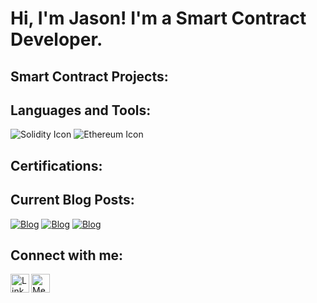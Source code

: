 # Hi, I'm Jason! I'm a Smart Contract Developer.

## Smart Contract Projects:

## Languages and Tools:
![Solidity Icon](https://img.icons8.com/color/48/000000/solidity.png)
![Ethereum Icon](https://img.icons8.com/color/48/000000/ethereum.png)

## Certifications:

## Current Blog Posts:
[![Blog](https://img.shields.io/badge/Read%20Blog-Leveraging%20Smart%20Contracts%20to%20Combat%20Insider%20Cybersecurity%20Threats-darkblue)](https://medium.com/@jasonvictor19/leveraging-smart-contracts-to-combat-insider-cybersecurity-threats-613f6052caec)
[![Blog](https://img.shields.io/badge/Read%20Blog-Lessons%20from%20the%20Biggest%20IT%20Outage%20in%20History%3A%20How%20Blockchain%20Can%20Prevent%20Future%20Disruptions-darkblue)](https://medium.com/@jasonvictor19/lessons-from-the-biggest-it-outage-in-history-how-blockchain-can-prevent-future-disruptions-9683ef678bb1)
[![Blog](https://img.shields.io/badge/Read%20Blog-Why%20Blockchain%20Can’t%20Be%20Hacked%3A%20Breaking%20Down%20Its%20Security%20Features-darkblue)](https://medium.com/@jasonvictor19/why-blockchain-cant-be-hacked-breaking-down-its-security-features-f3a0fda29976)


## Connect with me:

<a href="https://linkedin.com">
  <img align="left" alt="LinkedIn" width="30px" src="https://img.icons8.com/fluent/48/000000/linkedin.png" />
</a>

<a href="https://medium.com">
  <img align="left" alt="Medium" width="30px" src="https://upload.wikimedia.org/wikipedia/commons/e/ec/Medium_logo_Monogram.svg" />
</a>

<!-- Make sure to add some space after the icons -->
<br />
<br />

<!-- Now add your actual link references below -->
[linkedin]: https://linkedin.com
[medium]: https://medium.com


